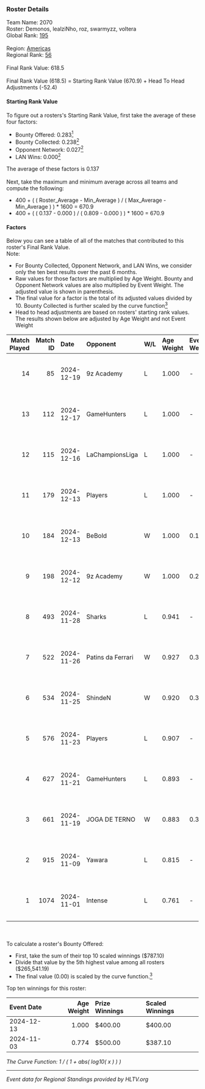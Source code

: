 ### Roster Details<br />
Team Name: 2070<br />
Roster: Demonos, lealziNho, roz, swarmyzz, voltera<br />
Global Rank: [195](../../standings_global_2025_01_06.md)<br />
<br />
Region: [Americas]( ../../standings_americas_2025_01_06.md)<br />
Regional Rank: [56]( ../../standings_americas_2025_01_06.md)<br />
<br />
Final Rank Value:  618.5<br />
<br />
Final Rank Value (618.5) = Starting Rank Value (670.9) + Head To Head Adjustments (-52.4)<br />

#### Starting Rank Value<br />
To figure out a rosters's Starting Rank Value, first take the average of these four factors:<br />
- Bounty Offered: 0.283[<sup>1</sup>](#table2)
- Bounty Collected: 0.238[<sup>2</sup>](#table1)
- Opponent Network: 0.027[<sup>2</sup>](#table1)
- LAN Wins: 0.000[<sup>2</sup>](#table1)

The average of these factors is 0.137<br />
<br />
Next, take the maximum and minimum average across all teams and compute the following:<br />
- 400 + ( ( Roster_Average - Min_Average ) / ( Max_Average - Min_Average ) ) * 1600 = 670.9
- 400 + ( ( 0.137 - 0.000 ) / ( 0.809 - 0.000 ) ) * 1600 = 670.9


#### Factors<br />
Below you can see a table of all of the matches that contributed to this roster's Final Rank Value.<br />
Note:<br />

- For Bounty Collected, Opponent Network, and LAN Wins, we consider only the ten best results over the past 6 months.
- Raw values for those factors are multiplied by Age Weight. Bounty and Opponent Network values are also multiplied by Event Weight. The adjusted value is shown in parenthesis.
- The final value for a factor is the total of its adjusted values divided by 10. Bounty Collected is further scaled by the curve function[<sup>3</sup>](#curveFunction)
- Head to head adjustments are based on rosters' starting rank values. The results shown below are adjusted by Age Weight and not Event Weight
<span id="table1"></span><br />


| Match Played | Match ID | Date       | Opponent          | W/L | Age Weight | Event Weight | Bounty Collected | Opponent Network | LAN Wins  | H2H Adj. | Roster                                     |
| -: | -: | :- | :- | :- | :- | :- | :- | :- | :- | -: | :- |
|           14 |       85 | 2024-12-19 | 9z Academy        | L   | 1.000      | -            | -                | -                | -         |   -20.19 | Demonos, lealziNho, roz, swarmyzz, voltera |
|           13 |      112 | 2024-12-17 | GameHunters       | L   | 1.000      | -            | -                | -                | -         |   -12.56 | Demonos, lealziNho, roz, swarmyzz, voltera |
|           12 |      115 | 2024-12-16 | LaChampionsLiga   | L   | 1.000      | -            | -                | -                | -         |   -18.38 | Demonos, lealziNho, roz, swarmyzz, voltera |
|           11 |      179 | 2024-12-13 | Players           | L   | 1.000      | -            | -                | -                | -         |   -11.93 | Demonos, lealziNho, roz, swarmyzz, voltera |
|           10 |      184 | 2024-12-13 | BeBold            | W   | 1.000      | 0.143        | 0.000 (0.000)    | 0.044 (0.006)    | 0 (0.000) |     7.91 | Demonos, lealziNho, roz, swarmyzz, voltera |
|            9 |      198 | 2024-12-12 | 9z Academy        | W   | 1.000      | 0.270        | 0.000 (0.000)    | 0.249 (0.067)    | 0 (0.000) |     9.37 | Demonos, lealziNho, roz, swarmyzz, voltera |
|            8 |      493 | 2024-11-28 | Sharks            | L   | 0.941      | -            | -                | -                | -         |    -1.81 | Demonos, lealziNho, roz, swarmyzz, voltera |
|            7 |      522 | 2024-11-26 | Patins da Ferrari | W   | 0.927      | 0.371        | 0.003 (0.001)    | 0.182 (0.063)    | 0 (0.000) |    13.50 | Demonos, lealziNho, roz, swarmyzz, voltera |
|            6 |      534 | 2024-11-25 | ShindeN           | W   | 0.920      | 0.371        | 0.016 (0.005)    | 0.239 (0.082)    | 0 (0.000) |    16.92 | Demonos, lealziNho, roz, swarmyzz, voltera |
|            5 |      576 | 2024-11-23 | Players           | L   | 0.907      | -            | -                | -                | -         |   -11.05 | Demonos, lealziNho, roz, swarmyzz, voltera |
|            4 |      627 | 2024-11-21 | GameHunters       | L   | 0.893      | -            | -                | -                | -         |   -11.10 | Demonos, lealziNho, roz, swarmyzz, voltera |
|            3 |      661 | 2024-11-19 | JOGA DE TERNO     | W   | 0.883      | 0.371        | 0.000 (0.000)    | 0.145 (0.047)    | 0 (0.000) |    11.66 | Demonos, lealziNho, roz, swarmyzz, voltera |
|            2 |      915 | 2024-11-09 | Yawara            | L   | 0.815      | -            | -                | -                | -         |   -12.60 | Demonos, kln, proSHOW, roz, voltera        |
|            1 |     1074 | 2024-11-01 | Intense           | L   | 0.761      | -            | -                | -                | -         |   -12.13 | Demonos, proSHOW, roz, suNday, voltera     |

<br />
<span id="table2"></span><br />
To calculate a roster's Bounty Offered:<br />

- First, take the sum of their top 10 scaled winnings ($787.10)
- Divide that value by the 5th highest value among all rosters ($265,541.19)
- The final value (0.00) is scaled by the curve function.[<sup>3</sup>](#curveFunction)

Top ten winnings for this roster:<br />

| Event Date | Age Weight | Prize Winnings | Scaled Winnings |
| :- | -: | :- | :- |
| 2024-12-13 |      1.000 | $400.00        | $400.00         |
| 2024-11-03 |      0.774 | $500.00        | $387.10         |


<span id="curveFunction"></span>_The Curve Function: 1 / ( 1 + abs( log10( x ) ) )_<br />

---
_Event data for Regional Standings provided by HLTV.org_<br />
